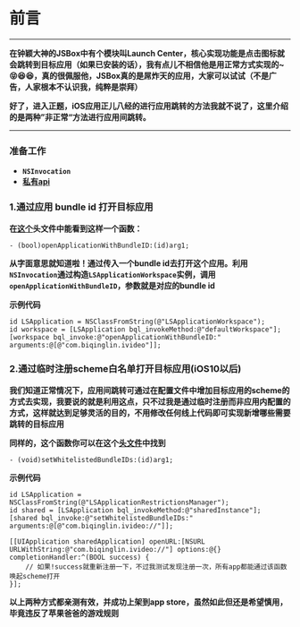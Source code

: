 # 前言

* * *


**在钟颖大神的JSBox中有个模块叫Launch Center，核心实现功能是点击图标就会跳转到目标应用（如果已安装的话），我有点儿不相信他是用正常方式实现的~😝😆😆，真的很佩服他，JSBox真的是屌炸天的应用，大家可以试试（不是广告，人家根本不认识我，纯粹是崇拜）**


**好了，进入正题，iOS应用正儿八经的进行应用跳转的方法我就不说了，这里介绍的是两种”非正常“方法进行应用间跳转。**
* * *

### 准备工作
 * **```NSInvocation```**
 * **[私有api](https://github.com/nst/iOS-Runtime-Headers)**


### **1.通过应用 bundle id 打开目标应用**
**在[这个](https://github.com/nst/iOS-Runtime-Headers/blob/fbb634c78269b0169efdead80955ba64eaaa2f21/Frameworks/CoreServices.framework/LSApplicationWorkspace.h)头文件中能看到这样一个函数：**

```- (bool)openApplicationWithBundleID:(id)arg1;```

**从字面意思就知道啦！通过传入一个bundle id去打开这个应用。利用```NSInvocation```通过构造```LSApplicationWorkspace```实例，调用```openApplicationWithBundleID```，参数就是对应的bundle id**

**示例代码**

```
id LSApplication = NSClassFromString(@"LSApplicationWorkspace");
id workspace = [LSApplication bql_invokeMethod:@"defaultWorkspace"];
[workspace bql_invoke:@"openApplicationWithBundleID:" arguments:@[@"com.biqinglin.ivideo"]];
```

### **2.通过临时注册scheme白名单打开目标应用(iOS10以后)**
**我们知道正常情况下，应用间跳转可通过在配置文件中增加目标应用的scheme的方式去实现，我要说的就是利用这点，只不过我是通过临时注册而非应用内配置的方式，这样就达到足够灵活的目的，不用修改任何线上代码即可实现新增哪些需要跳转的目标应用**

**同样的，这个函数你可以在这个[头文件](https://github.com/nst/iOS-Runtime-Headers/blob/fbb634c78269b0169efdead80955ba64eaaa2f21/Frameworks/CoreServices.framework/LSApplicationRestrictionsManager.h)中找到**

```- (void)setWhitelistedBundleIDs:(id)arg1;```

**示例代码**

```
id LSApplication = NSClassFromString(@"LSApplicationRestrictionsManager");
id shared = [LSApplication bql_invokeMethod:@"sharedInstance"];
[shared bql_invoke:@"setWhitelistedBundleIDs:" arguments:@[@"com.biqinglin.ivideo://"]];

[[UIApplication sharedApplication] openURL:[NSURL URLWithString:@"com.biqinglin.ivideo://"] options:@{} completionHandler:^(BOOL success) {
    // 如果!success就重新注册一下，不过我测试发现注册一次，所有app都能通过该函数唤起scheme打开
}];
```


**以上两种方式都亲测有效，并成功上架到app store，虽然如此但还是希望慎用，毕竟违反了苹果爸爸的游戏规则**
